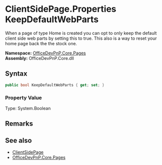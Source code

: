 # ClientSidePage.Properties KeepDefaultWebParts
 When a page of type Home is created you can opt to only keep the default client side web parts by setting this to true. This also is a way to reset your home page back the the stock one.   

**Namespace:** [OfficeDevPnP.Core.Pages](OfficeDevPnP.Core.Pages.md)  
**Assembly:** OfficeDevPnP.Core.dll  
## Syntax
```C#
public bool KeepDefaultWebParts { get; set; }
```

### Property Value
Type: System.Boolean  

## Remarks
  
## See also
- [ClientSidePage](OfficeDevPnP.Core.Pages.ClientSidePage.md) 
- [OfficeDevPnP.Core.Pages](OfficeDevPnP.Core.Pages.md) 
